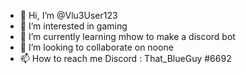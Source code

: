 - 👋 Hi, I’m @Vlu3User123
- 👀 I’m interested in gaming
- 🌱 I’m currently learning mhow to make a discord bot
- 💞️ I’m looking to collaborate on noone
- 📫 How to reach me Discord : That_BlueGuy #6692

<!---
Vlu3User123/Vlu3User123 is a ✨ special ✨ repository because its `README.md` (this file) appears on your GitHub profile.
You can click the Preview link to take a look at your changes.
--->
